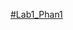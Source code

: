 [#Lab1_Phan1](https://github.com/Thahhdatt/Lab1_Phan1/assets/140128761/dbc34157-2c33-434b-a155-3f10b98dcc7d)
